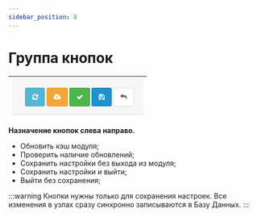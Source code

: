 ```yaml
---
sidebar_position: 8
---
```


# Группа кнопок

| ![Группа кнопок](/img/tutorial/buttons_group.png) |
|-|

**Назначение кнопок слева направо.**

- Обновить кэш модуля;
- Проверить наличие обновлений;
- Сохранить настройки без выхода из модуля;
- Сохранить настройки и выйти;
- Выйти без сохранения;

:::warning
Кнопки нужны только для сохранения настроек. Все изменения в узлах сразу синхронно записываются в Базу Данных.
:::
